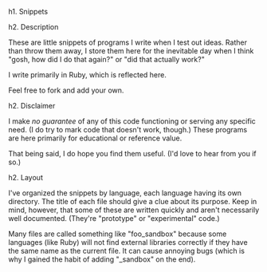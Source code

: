 h1. Snippets

h2. Description

These are little snippets of programs I write when I test out ideas.  Rather than throw them away, I store them here for the inevitable day when I think "gosh, how did I do that again?" or "did that actually work?"

I write primarily in Ruby, which is reflected here.

Feel free to fork and add your own.

h2. Disclaimer

I make *no guarantee* of any of this code functioning or serving any specific need.  (I do try to mark code that doesn't work, though.)  These programs are here primarily for educational or reference value.

That being said, I do hope you find them useful.  (I'd love to hear from you if so.)

h2. Layout

I've organized the snippets by language, each language having its own directory.  The title of each file should give a clue about its purpose.  Keep in mind, however, that some of these are written quickly and aren't necessarily well documented.  (They're "prototype" or "experimental" code.)

Many files are called something like "foo_sandbox" because some languages (like Ruby) will not find external libraries correctly if they have the same name as the current file.  It can cause annoying bugs (which is why I gained the habit of adding "_sandbox" on the end).


